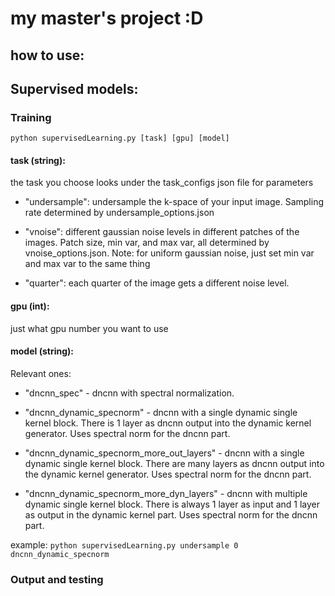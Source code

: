 # my master's project :D

## how to use:

## Supervised models:
### Training
``python supervisedLearning.py [task] [gpu] [model]``

#### task (string):

the task you choose looks under the task_configs json file for parameters

- "undersample": undersample the k-space of your input image. Sampling rate determined by undersample_options.json

- "vnoise": different gaussian noise levels in different patches of the images. Patch size, min var, and max var, all determined by vnoise_options.json.
  Note: for uniform gaussian noise, just set min var and max var to the same thing

- "quarter": each quarter of the image gets a different noise level. 
  
#### gpu (int):
just what gpu number you want to use

#### model (string):
  Relevant ones:
- "dncnn_spec" - dncnn with spectral normalization. 

- "dncnn_dynamic_specnorm" - dncnn with a single dynamic single kernel block. There is 1 layer as dncnn output into the dynamic kernel generator. Uses spectral norm for the dncnn part.

- "dncnn_dynamic_specnorm_more_out_layers" - dncnn with a single dynamic single kernel block. There are many layers as dncnn output into the dynamic kernel generator. Uses spectral norm for the dncnn part.

- "dncnn_dynamic_specnorm_more_dyn_layers" - dncnn with multiple dynamic single kernel block. There is always 1 layer as input and 1 layer as output in the dynamic kernel part. Uses spectral norm for the dncnn part.
    
example: ``python supervisedLearning.py undersample 0 dncnn_dynamic_specnorm``

### Output and testing
